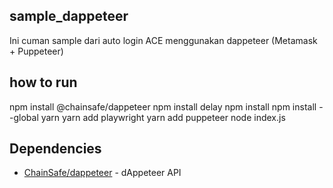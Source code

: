 ## sample_dappeteer
Ini cuman sample dari auto login ACE menggunakan dappeteer (Metamask + Puppeteer)

## how to run
npm install @chainsafe/dappeteer
npm install delay
npm install npm install --global yarn
yarn add playwright
yarn add puppeteer
node index.js

## Dependencies
- [ChainSafe/dappeteer](https://github.com/ChainSafe/dappeteer) - dAppeteer API
